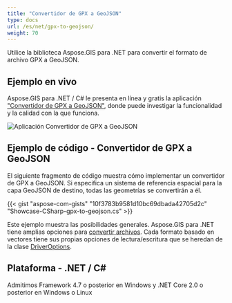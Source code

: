 ```yaml
---
title: "Convertidor de GPX a GeoJSON"
type: docs
url: /es/net/gpx-to-geojson/
weight: 70
---
```


Utilice la biblioteca Aspose.GIS para .NET para convertir el formato de archivo GPX a GeoJSON.

## **Ejemplo en vivo**

Aspose.GIS para .NET / C# le presenta en línea y gratis la aplicación ["Convertidor de GPX a GeoJSON"](https://products.aspose.app/gis/conversion/gpx-to-geojson), donde puede investigar la funcionalidad y la calidad con la que funciona.

![Aplicación Convertidor de GPX a GeoJSON](conversion.png)

## **Ejemplo de código - Convertidor de GPX a GeoJSON**

El siguiente fragmento de código muestra cómo implementar un convertidor de GPX a GeoJSON. Si especifica un sistema de referencia espacial para la capa GeoJSON de destino, todas las geometrías se convertirán a él. 

{{< gist "aspose-com-gists" "10f3783b9581d10bc69dbada42705d2c" "Showcase-CSharp-gpx-to-geojson.cs" >}}

Este ejemplo muestra las posibilidades generales. Aspose.GIS para .NET tiene amplias opciones para [convertir archivos](https://docs.aspose.com/gis/net/vector-layers/). Cada formato basado en vectores tiene sus propias opciones de lectura/escritura que se heredan de la clase [DriverOptions](https://reference.aspose.com/gis/net/aspose.gis/driveroptions).

## **Plataforma - .NET / C#**

Admitimos Framework 4.7 o posterior en Windows y .NET Core 2.0 o posterior en Windows o Linux
